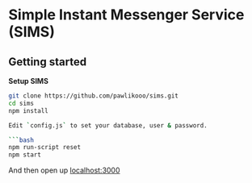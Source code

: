 # Simple Instant Messenger Service (SIMS)

## Getting started

**Setup SIMS**

```bash
git clone https://github.com/pawlikooo/sims.git
cd sims
npm install

Edit `config.js` to set your database, user & password.

```bash
npm run-script reset
npm start
```

And then open up [localhost:3000](http://localhost:3000/)
